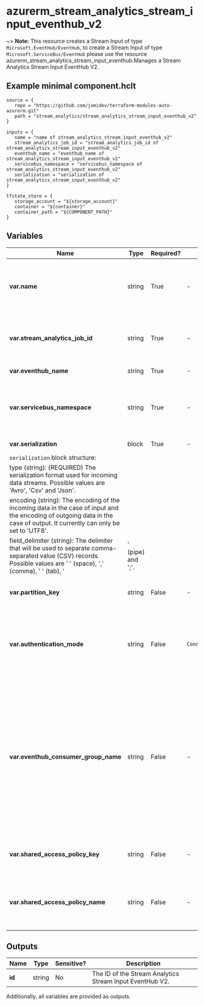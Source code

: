 # azurerm_stream_analytics_stream_input_eventhub_v2

~> **Note:** This resource creates a Stream Input of type `Microsoft.EventHub/EventHub`, to create a Stream Input of type `Microsoft.ServiceBus/EventHub` please use the resource azurerm_stream_analytics_stream_input_eventhub.Manages a Stream Analytics Stream Input EventHub V2.

## Example minimal component.hclt

```hcl
source = {
   repo = "https://github.com/jumidev/terraform-modules-auto-azurerm.git" 
   path = "stream_analytics/stream_analytics_stream_input_eventhub_v2" 
}

inputs = {
   name = "name of stream_analytics_stream_input_eventhub_v2" 
   stream_analytics_job_id = "stream_analytics_job_id of stream_analytics_stream_input_eventhub_v2" 
   eventhub_name = "eventhub_name of stream_analytics_stream_input_eventhub_v2" 
   servicebus_namespace = "servicebus_namespace of stream_analytics_stream_input_eventhub_v2" 
   serialization = "serialization of stream_analytics_stream_input_eventhub_v2" 
}

tfstate_store = {
   storage_account = "${storage_account}" 
   container = "${container}" 
   container_path = "${COMPONENT_PATH}" 
}

```

## Variables

| Name | Type | Required? |  Default  |  possible values |  Description |
| ---- | ---- | --------- |  ----------- | ----------- | ----------- |
| **var.name** | string | True | -  |  -  |  The name of the Stream Input EventHub V2. Changing this forces a new resource to be created. | 
| **var.stream_analytics_job_id** | string | True | -  |  -  |  The name of the Stream Analytics Job. Changing this forces a new resource to be created. | 
| **var.eventhub_name** | string | True | -  |  -  |  The name of the Event Hub. | 
| **var.servicebus_namespace** | string | True | -  |  -  |  The namespace that is associated with the desired Event Hub, Service Bus Queue, Service Bus Topic, etc. | 
| **var.serialization** | block | True | -  |  -  |  A `serialization` block. | 
| `serialization` block structure: || 
|   type (string): (REQUIRED) The serialization format used for incoming data streams. Possible values are 'Avro', 'Csv' and 'Json'. ||
|   encoding (string): The encoding of the incoming data in the case of input and the encoding of outgoing data in the case of output. It currently can only be set to 'UTF8'. ||
|   field_delimiter (string): The delimiter that will be used to separate comma-separated value (CSV) records. Possible values are ' ' (space), ',' (comma), '	' (tab), '|' (pipe) and ';'. ||
| **var.partition_key** | string | False | -  |  -  |  The property the input Event Hub has been partitioned by. | 
| **var.authentication_mode** | string | False | `ConnectionString`  |  `Msi`, `ConnectionString`  |  The authentication mode for the Stream Output. Possible values are `Msi` and `ConnectionString`. Defaults to `ConnectionString`. | 
| **var.eventhub_consumer_group_name** | string | False | -  |  -  |  The name of an Event Hub Consumer Group that should be used to read events from the Event Hub. Specifying distinct consumer group names for multiple inputs allows each of those inputs to receive the same events from the Event Hub. If not set the input will use the Event Hub's default consumer group. | 
| **var.shared_access_policy_key** | string | False | -  |  -  |  The shared access policy key for the specified shared access policy. | 
| **var.shared_access_policy_name** | string | False | -  |  -  |  The shared access policy name for the Event Hub, Service Bus Queue, Service Bus Topic, etc. | 



## Outputs

| Name | Type | Sensitive? | Description |
| ---- | ---- | --------- | --------- |
| **id** | string | No  | The ID of the Stream Analytics Stream Input EventHub V2. | 

Additionally, all variables are provided as outputs.
